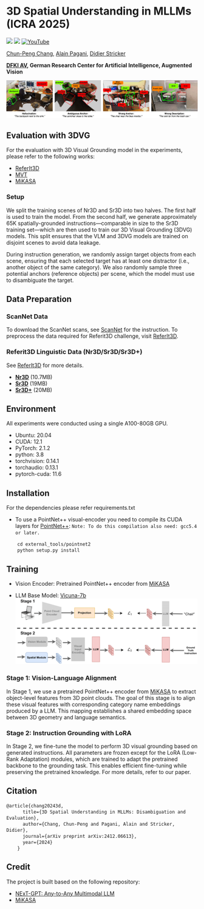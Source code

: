 # 3D Spatial Understanding in MLLMs (ICRA 2025)

<a href='https://birdy666.github.io/projects/3d_spatial_understanding_in_mllms/'><img src='https://img.shields.io/badge/Project-Page-Green'></a>
<a href='[https://arxiv.org/pdf/2309.05519](https://arxiv.org/pdf/2412.06613)'><img src='https://img.shields.io/badge/Paper-PDF-orange'></a>
[![YouTube](https://badges.aleen42.com/src/youtube.svg)](https://www.youtube.com/watch?v=Aq9gmHn-op4)

[Chun-Peng Chang](https://chunpeng-chang.github.io/), [Alain Pagani](https://av.dfki.de/members/pagani/), [Didier Stricker](https://av.dfki.de/members/stricker/)

**[DFKI AV](https://av.dfki.de/), German Research Center for Artificial Intelligence, Augmented Vision**

![teaser](assets/teaser.png)
## Evaluation with 3DVG
For the evaluation with 3D Visual Grounding model in the experiments, please refer to the following works:
* [ReferIt3D](https://github.com/referit3d/referit3d)
* [MVT](https://github.com/sega-hsj/MVT-3DVG)
* [MiKASA](https://birdy666.github.io/projects/mikasa/)

### Setup
We split the training scenes of Nr3D and Sr3D into two halves. The first half is used to train the model. From the second half, we generate approximately 65K spatially-grounded instructions—comparable in size to the Sr3D training set—which are then used to train our 3D Visual Grounding (3DVG) models. This split ensures that the VLM and 3DVG models are trained on disjoint scenes to avoid data leakage.

During instruction generation, we randomly assign target objects from each scene, ensuring that each selected target has at least one distractor (i.e., another object of the same category). We also randomly sample three potential anchors (reference objects) per scene, which the model must use to disambiguate the target.

## Data Preparation
### ScanNet Data
To download the ScanNet scans, see [ScanNet](https://github.com/ScanNet/ScanNet#scannet-data) for the instruction.
To preprocess the data required for Referit3D challenge, visit [ReferIt3D](https://github.com/referit3d/referit3d).

### Referit3D Linguistic Data (Nr3D/Sr3D/Sr3D+)
 See [ReferIt3D](https://github.com/referit3d/referit3d) for more details.
* [**Nr3D**](https://drive.google.com/file/d/1qswKclq4BlnHSGMSgzLmUu8iqdUXD8ZC/view?usp=sharing) (10.7MB)
* [**Sr3D**](https://drive.google.com/drive/folders/1DS4uQq7fCmbJHeE-rEbO8G1-XatGEqNV?usp=sharing) (19MB)
* [**Sr3D+**](https://drive.google.com/drive/folders/1DS4uQq7fCmbJHeE-rEbO8G1-XatGEqNV?usp=sharing) (20MB)

## Environment
All experiments were conducted using a single A100-80GB GPU.
* Ubuntu: 20.04
* CUDA: 12.1
* PyTorch: 2.1.2
* python: 3.8
* torchvision: 0.14.1
* torchaudio: 0.13.1
* pytorch-cuda: 11.6


## Installation
For the dependencies please refer requirements.txt
* To use a PointNet++ visual-encoder you need to compile its CUDA layers for [PointNet++](http://arxiv.org/abs/1706.02413):
```Note: To do this compilation also need: gcc5.4 or later.```
```Console
    cd external_tools/pointnet2
    python setup.py install
```

## Training
* Vision Encoder: Pretrained PointNet++ encoder from [MiKASA](https://birdy666.github.io/projects/mikasa/)

* LLM Base Model: [Vicuna-7b](https://huggingface.co/lmsys/vicuna-7b-delta-v0)
![pipeline](assets/training_pipeline.png)
### Stage 1: Vision-Language Alignment
In Stage 1, we use a pretrained PointNet++ encoder from [MiKASA](https://birdy666.github.io/projects/mikasa/) to extract object-level features from 3D point clouds. The goal of this stage is to align these visual features with corresponding category name embeddings produced by a LLM. This mapping establishes a shared embedding space between 3D geometry and language semantics. 

### Stage 2: Instruction Grounding with LoRA
In Stage 2, we fine-tune the model to perform 3D visual grounding based on generated instructions. All parameters are frozen except for the LoRA (Low-Rank Adaptation) modules, which are trained to adapt the pretrained backbone to the grounding task. This enables efficient fine-tuning while preserving the pretrained knowledge. For more details, refer to our paper.

## Citation
```
@article{chang20243d,
      title={3D Spatial Understanding in MLLMs: Disambiguation and Evaluation},
      author={Chang, Chun-Peng and Pagani, Alain and Stricker, Didier},
      journal={arXiv preprint arXiv:2412.06613},
      year={2024}
    }
```

## Credit
The project is built based on the following repository:
* [NExT-GPT: Any-to-Any Multimodal LLM](https://next-gpt.github.io/)
* [MiKASA](https://birdy666.github.io/projects/mikasa/) 
